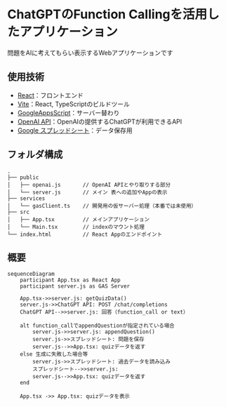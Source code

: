 # ChatGPTのFunction Callingを活用したアプリケーション
問題をAIに考えてもらい表示するWebアプリケーションです


## 使用技術
- [React](https://ja.react.dev/)：フロントエンド
- [Vite](https://ja.vite.dev/)：React, TypeScriptのビルドツール
- [GoogleAppsScript](https://developers.google.com/apps-script?hl=ja)：サーバー替わり
- [OpenAI API](https://openai.com/ja-JP/api/)：OpenAIの提供するChatGPTが利用できるAPI
- [Google スプレッドシート](https://developers.google.com/workspace/sheets?hl=ja)：データ保存用


## フォルダ構成
```
.
├── public
│   ├── openai.js       // OpenAI APIとやり取りする部分
│   └── server.js       // メイン 表への追加やAppの表示
├── services
│   └── gasClient.ts    // 開発用の仮サーバー処理（本番では未使用）
├── src
│   ├── App.tsx         // メインアプリケーション
│   └── Main.tsx        // indexのマウント処理
└── index.html          // React Appのエンドポイント
```


## 概要
```mermaid
sequenceDiagram
    participant App.tsx as React App
    participant server.js as GAS Server

    App.tsx->>server.js: getQuizData()
    server.js->>ChatGPT API: POST /chat/completions
    ChatGPT API-->>server.js: 回答（function_call or text）

    alt function_callでappendQuestionが指定されている場合
        server.js->>server.js: appendQuestion()
        server.js->>スプレッドシート: 問題を保存
        server.js-->>App.tsx: quizデータを返す
    else 生成に失敗した場合等
        server.js->>スプレッドシート: 過去データを読み込み
        スプレッドシート-->>server.js: 
        server.js-->>App.tsx: quizデータを返す
    end

    App.tsx ->> App.tsx: quizデータを表示
```